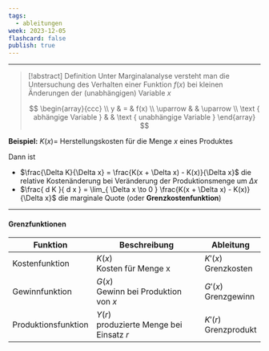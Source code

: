 ```yaml
---
tags:
  - ableitungen
week: 2023-12-05
flashcard: false
publish: true
---
```

***

> [!abstract] Definition 
> Unter Marginalanalyse versteht man die Untersuchung des Verhalten einer Funktion $f(x)$ bei kleinen Änderungen der (unabhängigen) Variable $x$
> 
> $$
> \begin{array}{ccc} \\
y & = & f(x) \\
\uparrow & & \uparrow \\
\text { abhängige Variable } & & \text { unabhängige Variable }
\end{array}
> $$

**Beispiel:** $K(x) =$ Herstellungskosten für die Menge $x$ eines Produktes

Dann ist
- $\frac{\Delta K}{\Delta x} = \frac{K(x + \Delta x) - K(x)}{\Delta x}$ die relative Kostenänderung bei Veränderung der Produktionsmenge um $\Delta x$
- $\frac{ d K }{ d x } = \lim_{ \Delta x \to 0 } \frac{K(x + \Delta x) - K(x)}{\Delta x}$ die marginale Quote (oder **Grenzkostenfunktion**)

***
#### Grenzfunktionen

| Funktion            | Beschreibung                                  | Ableitung                 |
| ------------------- | --------------------------------------------- | ------------------------- |
| Kostenfunktion      | $K(x)$ <br> Kosten für Menge x                | $K'(x)$ <br> Grenzkosten  |
| Gewinnfunktion      | $G(x)$ <br> Gewinn bei Produktion von $x$     | $G'(x)$ <br> Grenzgewinn  |
| Produktionsfunktion | $Y(r)$ <br> produzierte Menge bei Einsatz $r$ | $K'(r)$ <br> Grenzprodukt |


